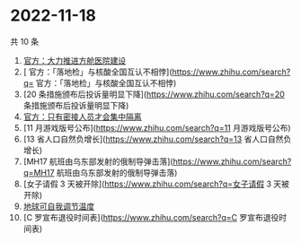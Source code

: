 # 2022-11-18

共 10 条

<!-- BEGIN ZHIHUSEARCH -->
<!-- 最后更新时间 Fri Nov 18 2022 11:43:56 GMT+0800 (China Standard Time) -->
1. [官方：大力推进方舱医院建设](https://www.zhihu.com/search?q=官方：大力推进方舱医院建设)
1. [	官方：「落地检」与核酸全国互认不相悖](https://www.zhihu.com/search?q=	官方：「落地检」与核酸全国互认不相悖)
1. [20 条措施颁布后投诉量明显下降](https://www.zhihu.com/search?q=20 条措施颁布后投诉量明显下降)
1. [官方：只有密接人员才会集中隔离](https://www.zhihu.com/search?q=官方：只有密接人员才会集中隔离)
1. [11 月游戏版号公布](https://www.zhihu.com/search?q=11 月游戏版号公布)
1. [13 省人口自然负增长](https://www.zhihu.com/search?q=13 省人口自然负增长)
1. [MH17 航班由乌东部发射的俄制导弹击落](https://www.zhihu.com/search?q=MH17 航班由乌东部发射的俄制导弹击落)
1. [女子请假 3 天被开除](https://www.zhihu.com/search?q=女子请假 3 天被开除)
1. [地球可自我调节温度](https://www.zhihu.com/search?q=地球可自我调节温度)
1. [C 罗宣布退役时间表](https://www.zhihu.com/search?q=C 罗宣布退役时间表)
<!-- END ZHIHUSEARCH -->
